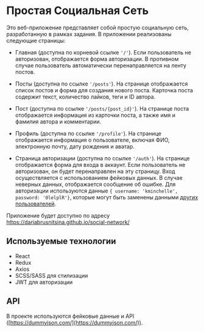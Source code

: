 

# Простая Социальная Сеть
Это веб-приложение представляет собой простую социальную сеть, разработанную в рамках задания. В приложении реализованы следующие страницы:

- Главная (доступна по корневой ссылке ```'/'```). Если пользователь не авторизован, отображается форма авторизации. В противном случае пользователь автоматически перенаправляется на ленту постов.

- Посты (доступна по ссылке ```'/posts'```). На странице отображается список постов и форма для создания нового поста. Карточка поста содержит текст, количество лайков, теги и ID автора.

- Пост (доступна по ссылке ```'/posts/{post_id}'```). На странице поста отображается информация из карточки поста, а также имя и фамилия автора и комментарии.

- Профиль (доступна по ссылке ```'/profile'```). На странице отображается информация о пользователе, включая ФИО, электронную почту, дату рождения и аватар.

- Страница авторизации (доступна по ссылке ```'/auth'```). На странице отображается форма для входа в аккаунт. Если пользователь не авторизован, он будет перенаправлен на эту страницу. Вход осуществляется с использованием фейковых данных. В случае неверных данных, отображается сообщение об ошибке. Для авторизации используются данные ```{ username: 'kminchelle', password: '0lelplR'}```, которые могут быть заменены данными [других пользователей](https://dummyjson.com/users).

Приложение будет доступно по адресу https://dariabrusnitsina.github.io/social-network/

## Используемые технологии
- React
- Redux
- Axios
- SCSS/SASS для стилизации
- JWT для авторизации

## API
В проекте используются фейковые данные и API ([https://dummyjson.com/](https://dummyjson.com/)).
